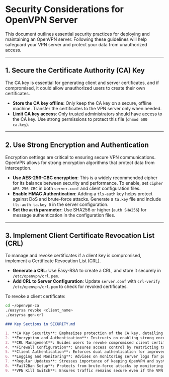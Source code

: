 # Security Considerations for OpenVPN Server

This document outlines essential security practices for deploying and maintaining an OpenVPN server. Following these guidelines will help safeguard your VPN server and protect your data from unauthorized access.

---

## 1. Secure the Certificate Authority (CA) Key

The CA key is essential for generating client and server certificates, and if compromised, it could allow unauthorized users to create their own certificates. 

- **Store the CA key offline**: Only keep the CA key on a secure, offline machine. Transfer the certificates to the VPN server only when needed.
- **Limit CA key access**: Only trusted administrators should have access to the CA key. Use strong permissions to protect this file (`chmod 600 ca.key`).

---

## 2. Use Strong Encryption and Authentication

Encryption settings are critical to ensuring secure VPN communications. OpenVPN allows for strong encryption algorithms that protect data from interception.

- **Use AES-256-CBC encryption**: This is a widely recommended cipher for its balance between security and performance. To enable, set `cipher AES-256-CBC` in both `server.conf` and client configuration files.
- **Enable HMAC Authentication**: Adding a `tls-auth` key helps protect against DoS and brute-force attacks. Generate a `ta.key` file and include `tls-auth ta.key 0` in the server configuration.
- **Set the `auth` parameter**: Use SHA256 or higher (`auth SHA256`) for message authentication in the configuration files.

---

## 3. Implement Client Certificate Revocation List (CRL)

To manage and revoke certificates if a client key is compromised, implement a Certificate Revocation List (CRL).

- **Generate a CRL**: Use Easy-RSA to create a CRL, and store it securely in `/etc/openvpn/crl.pem`.
- **Add CRL to Server Configuration**: Update `server.conf` with `crl-verify /etc/openvpn/crl.pem` to check for revoked certificates.

To revoke a client certificate:
```bash
cd ~/openvpn-ca
./easyrsa revoke <client_name>
./easyrsa gen-crl
```

```markdown
### Key Sections in SECURITY.md

1. **CA Key Security**: Emphasizes protection of the CA key, detailing offline storage and permissions.
2. **Encryption and Authentication**: Instructs on enabling strong encryption (AES-256) and HMAC for data integrity.
3. **CRL Management**: Guides users to revoke compromised client certificates.
4. **Firewall Configuration**: Ensures access control by restricting traffic to the OpenVPN server.
5. **Client Authentication**: Enforces dual authentication for improved security.
6. **Logging and Monitoring**: Advises on monitoring server logs for potential security issues.
7. **Regular Updates**: Stresses importance of keeping OpenVPN and system packages updated.
8. **Fail2Ban Setup**: Protects from brute-force attacks by monitoring OpenVPN logs.
9. **VPN Kill Switch**: Ensures traffic remains secure even if the VPN connection drops.
```
